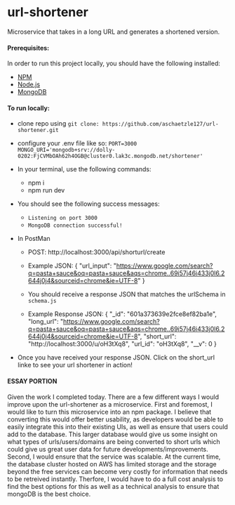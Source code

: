 # url-shortener
Microservice that takes in a long URL and generates a shortened version.

#### Prerequisites:

In order to run this project locally, you should have the following installed:
* [NPM](https://nodejs.org/en/)
* [Node.js](https://www.npmjs.com//)
* [MongoDB](https://www.mongodb.com/)

#### To run locally: 
* clone repo using `git clone: https://github.com/aschaetzle127/url-shortener.git`

* configure your .env file like so:
`PORT=3000
MONGO_URI='mongodb+srv://dolly-0202:FjCVMbOAh62h4OGB@cluster0.lak3c.mongodb.net/shortener'`

* In your terminal, use the following commands:
	* npm i
	* npm run dev
	
* You should see the following success messages:
	* `Listening on port 3000`
	* `MongoDB connection successful!`

* In PostMan

	* POST: http://localhost:3000/api/shorturl/create
	* Example JSON: 
	{
		"url_input": "https://www.google.com/search?q=pasta+sauce&oq=pasta+sauce&aqs=chrome..69i57j46i433j0l6.2644j0j4&sourceid=chrome&ie=UTF-8"
	}

	* You should receive a response JSON that matches the urlSchema in `schema.js`
	* Example Response JSON:
	{
	    "_id": "601a373639e2fce8ef82ba1e",
	    "long_url": "https://www.google.com/search?q=pasta+sauce&oq=pasta+sauce&aqs=chrome..69i57j46i433j0l6.2644j0j4&sourceid=chrome&ie=UTF-8",
	    "short_url": "http://localhost:3000/u/oH3tXq8",
	    "url_id": "oH3tXq8",
	    "__v": 0
	}


* Once you have received your response JSON.  Click on the short_url linke to see your url shortener in action!



#### ESSAY PORTION

Given the work I completed today.  There are a few different ways I would improve upon the url-shortener as a microservice.  First and foremost, I would like to turn this microservice into an npm package.  I believe that converting this would offer better usability, as developers would be able to easily integrate this into their existing UIs, as well as ensure that users could add to the database.  This larger database would give us some insight on what types of urls/users/domains are being converted to short urls which could give us great user data for future developments/improvements. Second, I would ensure that the service was scalable.  At the current time, the database cluster hosted on AWS has limited storage and the storage beyond the free services can become very costly for information that needs to be retreived instantly.  Therfore, I would have to do a full cost analysis to find the best options for this as well as a technical analysis to ensure that mongoDB is the best choice.  

